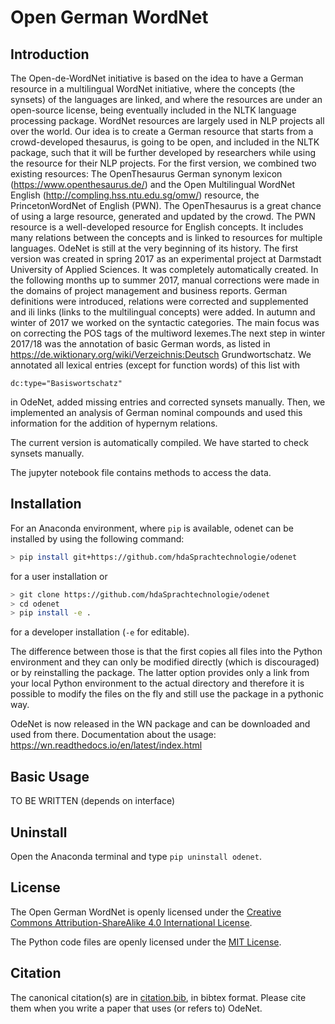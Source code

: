 Open German WordNet
===

Introduction
---

The Open-de-WordNet initiative is based on the idea to have a German resource in a multilingual WordNet initiative, where the concepts (the synsets) of the languages are linked, and where the resources are under an open-source license, being eventually included in the NLTK language processing package. WordNet resources are largely used in NLP projects all over the world. Our idea is to create a German resource that starts from a crowd-developed thesaurus, is going to be open, and included in the NLTK package, such that it will be further developed by researchers while using the resource for their NLP projects.
For the first version, we combined two existing resources: The OpenThesaurus German synonym lexicon (https://www.openthesaurus.de/) and the Open Multilingual WordNet English (http://compling.hss.ntu.edu.sg/omw/) resource, the PrincetonWordNet of English (PWN). The OpenThesaurus is a great chance of using a large resource, generated and updated by the crowd. The PWN resource is a well-developed resource for English concepts. It includes many relations between the concepts and is linked to resources for multiple languages. 
OdeNet is still at the very beginning of its history. The first version was
created in spring 2017 as an experimental project at Darmstadt University
of Applied Sciences. It was completely automatically created. In the
following months up to summer 2017, manual corrections were made
in the domains of project management and business reports. German
definitions were introduced, relations were corrected and supplemented
and ili links (links to the multilingual concepts) were added. In autumn
and winter of 2017 we worked on the syntactic categories. The main focus
was on correcting the POS tags of the multiword lexemes.The next
step in winter 2017/18 was the annotation of basic German words, as
listed in https://de.wiktionary.org/wiki/Verzeichnis:Deutsch
Grundwortschatz. We annotated all lexical entries (except for function
words) of this list with

`dc:type="Basiswortschatz"`

in OdeNet, added missing entries and corrected synsets manually. Then,
we implemented an analysis of German nominal compounds and used
this information for the addition of hypernym relations.

The current version is automatically compiled. We have started to check synsets manually. 

The jupyter notebook file contains methods to access the data.

Installation
---

For an Anaconda environment, where `pip` is available, odenet can be installed by using the following command:

```bash
> pip install git+https://github.com/hdaSprachtechnologie/odenet
```

for a user installation or

```bash
> git clone https://github.com/hdaSprachtechnologie/odenet
> cd odenet
> pip install -e .
```

for a developer installation (`-e` for editable). 

The difference between those is that the first
copies all files into the Python environment and they can only
be modified directly (which is discouraged) or by reinstalling
the package. The latter option provides only a link from your local
Python environment to the actual directory and therefore it is
possible to modify the files on the fly and still use the package
in a pythonic way.

OdeNet is now released in the WN package and can be downloaded and used from there. Documentation about the usage: https://wn.readthedocs.io/en/latest/index.html

Basic Usage
---

TO BE WRITTEN (depends on interface)

Uninstall
---

Open the Anaconda terminal and type `pip uninstall odenet`.

License
---

The Open German WordNet is openly licensed under the [Creative Commons Attribution-ShareAlike 4.0 International License](https://creativecommons.org/licenses/by-sa/4.0/).

The Python code files are openly licensed under the [MIT License](https://opensource.org/licenses/MIT).

Citation
---

The canonical citation(s) are in [citation.bib](citation.bib), in bibtex format.  Please cite them when you write a paper that uses (or refers to) OdeNet.